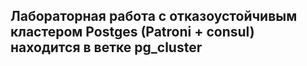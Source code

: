 ## Лабораторная работа с отказоустойчивым кластером Postges (Patroni + consul) находится в ветке pg_cluster
